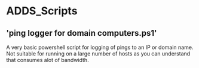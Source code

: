 # ADDS_Scripts
## 'ping logger for domain computers.ps1'
A very basic powershell script for logging of pings to an IP or domain name. Not suitable for running on a large number of hosts as you can understand 
that consumes alot of bandwidth.
